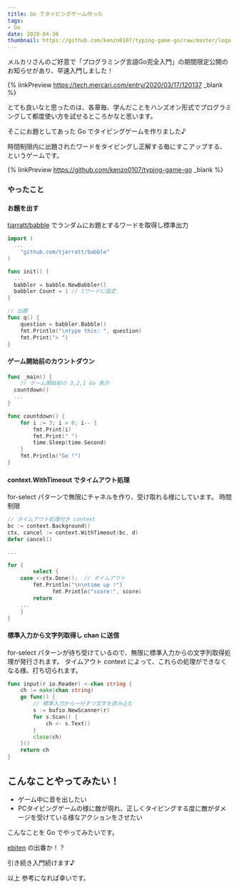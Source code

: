 ```yaml
---
title: Go でタイピングゲーム作った
tags:
- Go
date: 2020-04-30
thumbnail: https://github.com/kenzo0107/typing-game-go/raw/master/logo.png
---
```


メルカリさんのご好意で「プログラミング言語Go完全入門」の期間限定公開のお知らせがあり、早速入門しました！
<!-- more -->

{% linkPreview https://tech.mercari.com/entry/2020/03/17/120137 _blank %}

とても良いなと思ったのは、各章毎、学んだことをハンズオン形式でプログラミングして都度使い方を試せるところかなと思います。

そこにお題としてあった Go でタイピングゲームを作りました♪

時間制限内に出題されたワードをタイピングし正解する毎にすこアップする、というゲームです。

{% linkPreview https://github.com/kenzo0107/typing-game-go _blank %}

### やったこと

#### お題を出す

[tjarratt/babble](github.com/tjarratt/babble) でランダムにお題とするワードを取得し標準出力

```go
import (
  ...
	"github.com/tjarratt/babble"
)

func init() {
  ...
  babbler = babble.NewBabbler()
  babbler.Count = 1 // 1ワードに設定.
}

// 出題
func q() {
	question = babbler.Babble()
	fmt.Println("\ntype this: ", question)
	fmt.Print("> ")
}
```

#### ゲーム開始前のカウントダウン

```go
func _main() {
	// ゲーム開始前の 3,2,1 Go 表示
  countdown()
  ...
}

func countdown() {
	for i := 3; i > 0; i-- {
		fmt.Print(i)
		fmt.Print(" ")
		time.Sleep(time.Second)
	}
	fmt.Println("Go !")
}
```

#### context.WithTimeout でタイムアウト処理

for-select パターンで無限にチャネルを作り、受け取れる様にしています。
時間制限

```go
// タイムアウト処理付き context
bc := context.Background()
ctx, cancel := context.WithTimeout(bc, d)
defer cancel()

...

for {
		select {
    case <-ctx.Done():  // タイムアウト
        fmt.Println("\n\ntime up !")
			  fmt.Println("score:", score)
        return
    ...
    }
}
```

#### 標準入力から文字列取得し chan に送信

for-select パターンが待ち受けているので、無限に標準入力からの文字列取得処理が発行されます。
タイムアウト context によって、これらの処理ができなくなる様、打ち切られます。

```go
func input(r io.Reader) <-chan string {
	ch := make(chan string)
	go func() {
		// 標準入力から一行ずつ文字を読み込む
		s := bufio.NewScanner(r)
		for s.Scan() {
			ch <- s.Text()
		}
		close(ch)
	}()
	return ch
}
```

## こんなことやってみたい！

* ゲーム中に音を出したい
* PCタイピングゲームの様に敵が現れ、正しくタイピングする度に敵がダメージを受けている様なアクションをさせたい

こんなことを Go でやってみたいです。

[ebiten](https://github.com/hajimehoshi/ebiten) の出番か！？

引き続き入門続けます♪

以上
参考になれば幸いです。

